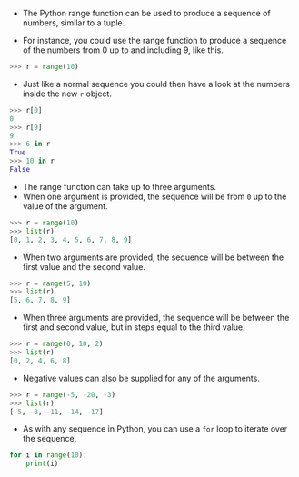 - The Python range function can be used to produce a sequence of numbers, similar to a tuple.

- For instance, you could use the range function to produce a sequence of the numbers from 0 up to and including 9, like this.

```python
>>> r = range(10)
```

- Just like a normal sequence you could then have a look at the numbers inside the new `r` object.

```python
>>> r[0]
0
>>> r[9]
9
>>> 6 in r
True
>>> 10 in r
False
```

- The range function can take up to three arguments.
- When one argument is provided, the sequence will be from `0` up to the value of the argument.
```python
>>> r = range(10)
>>> list(r)
[0, 1, 2, 3, 4, 5, 6, 7, 8, 9]
```
- When two arguments are provided, the sequence will be between the first value and the second value.
```python
>>> r = range(5, 10)
>>> list(r)
[5, 6, 7, 8, 9]
```
- When three arguments are provided, the sequence will be between the first and second value, but in steps equal to the third value.
```python
>>> r = range(0, 10, 2)
>>> list(r)
[0, 2, 4, 6, 8]
```
- Negative values can also be supplied for any of the arguments.
```python
>>> r = range(-5, -20, -3)
>>> list(r)
[-5, -8, -11, -14, -17]
```

- As with any sequence in Python, you can use a `for` loop to iterate over the sequence.

```python
for i in range(10):
    print(i)
```


